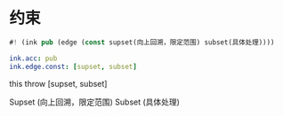 # 约束

```rs
#! (ink pub (edge (const supset(向上回溯，限定范围) subset(具体处理))))
```

```yaml
ink.acc: pub
ink.edge.const: [supset, subset]
```

this throw [supset, subset]

Supset (向上回溯，限定范围)
Subset (具体处理)